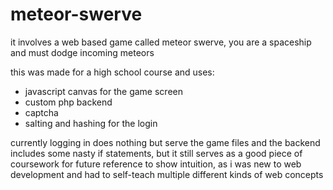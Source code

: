 # meteor-swerve

it involves a web based game called meteor swerve, you are a spaceship and must dodge incoming meteors

this was made for a high school course and uses:
* javascript canvas for the game screen
* custom php backend
* captcha
* salting and hashing for the login

currently logging in does nothing but serve the game files and the backend includes some nasty if statements, but it still serves as a good piece of coursework for future reference to show intuition, as i was new to web development and had to self-teach multiple different kinds of web concepts
